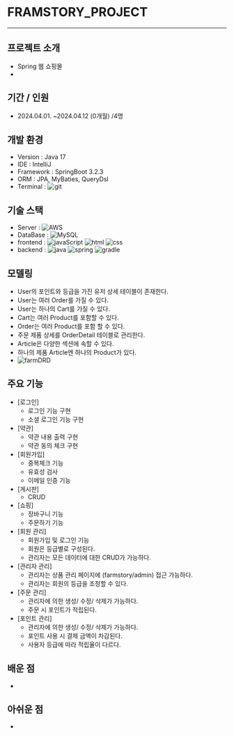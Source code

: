 # FRAMSTORY_PROJECT

---
## 프로젝트 소개
- Spring 웹 쇼핑몰
- 
## 기간 / 인원
- 2024.04.01. ~2024.04.12 (0개월) /4명

## 개발 환경
- Version : Java 17
- IDE : IntelliJ
- Framework : SpringBoot 3.2.3
- ORM : JPA, MyBaties, QueryDsl
- Terminal : ![git](https://img.shields.io/badge/GIT-E44C30?style=for-the-badge&logo=git&logoColor=white)
  
## 기술 스택
- Server : ![AWS](https://img.shields.io/badge/Amazon_AWS-FF9900?style=for-the-badge&logo=amazonaws&logoColor=whit)
- DataBase : ![MySQL](https://img.shields.io/badge/MySQL-00000F?style=for-the-badge&logo=mysql&logoColor=#4479A1)
- frontend : ![javaScript](https://img.shields.io/badge/JavaScript-F7DF1E?style=for-the-badge&logo=JavaScript&logoColor=white) ![html](https://img.shields.io/badge/HTML-239120?style=for-the-badge&logo=html5&logoColor=white)  ![css](https://img.shields.io/badge/CSS-239120?&style=for-the-badge&logo=css3&logoColor=white)
- backend : ![java](https://img.shields.io/badge/Java-ED8B00?style=for-the-badge&logo=openjdk&logoColor=white) ![spring](https://img.shields.io/badge/Spring-6DB33F?style=for-the-badge&logo=spring&logoColor=white) ![gradle](https://img.shields.io/badge/Gradle-02303A.svg?style=for-the-badge&logo=Gradle&logoColor=white)

## 모델링 
- User의 포인트와 등급을 가진 유저 상세 테이블이 존재한다.
- User는 여러 Order를 가질 수 있다.
- User는 하나의 Cart를 가질 수 있다.
- Cart는 여러 Product를 포함할 수 있다.
- Order는 여러 Product를 포함 할 수 있다. 
- 주문 제품 상세를 OrderDetail 테이블로 관리한다.
- Article은 다양한 섹션에 속할 수 있다.
- 하나의 제품 Article엔 하나의 Product가 있다.
- ![farmDRD](https://github.com/linma21/farmstory/assets/154877422/0d529357-4f33-4c3d-8eee-75032b42b403)


  
## 주요 기능
- [로그인]
	- 로그인 기능 구현
	- 소셜 로그인 기능 구현
- [약관]
	- 약관 내용 출력 구현
	- 약관 동의 체크 구현
- [회원가입]
	- 중복체크 기능
	- 유효성 검사
	- 이메일 인증 기능
- [게시판]
	- CRUD
- [쇼핑]
	- 장바구니 기능
	- 주문하기 기능
- [회원 관리]
	- 회원가입 및 로그인 기능
	- 회원은 등급별로 구성된다.
	- 관리자는 모든 데이터에 대한 CRUD가 가능하다.
- [관리자 관리]
	- 관리자는 상품 관리 페이지에 (farmstory/admin) 접근 가능하다.
	- 관리자는 회원의 등급을 조정할 수 있다.
- [주문 관리]
	- 관리자에 의한 생성/ 수정/ 삭제가 가능하다.
	- 주문 시 포인트가 적립된다.
- [포인트 관리]
	- 관리자에 의한 생성/ 수정/ 삭제가 가능하다.
	- 포인트 사용 시 결제 금액이 차감된다.
	- 사용자 등급에 따라 적립율이 다르다.
## 배운 점
   - 
## 아쉬운 점
- 

